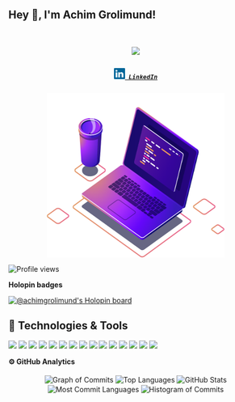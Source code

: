 ## Hey 👋, I'm Achim Grolimund!
<h1 align="center">
  <a href="https://git.io/typing-svg">
    <img src="https://readme-typing-svg.herokuapp.com/?lines=Hello,+There!+👋;I'm+Achim+Grolimund....;Nice+to+meet+you!&center=true&size=28">
  </a>
</h1>

<h5 align="center">
  <code><a href="https://www.linkedin.com/in/achim-grolimund/" title="LinkedIn Profile"><img width="22" src="images/linkedin.svg"> LinkedIn</a></code>
</h5>

<img src="images/illustration.png" width="439" height="326" alt="" style="margin-left: auto; margin-right: auto; display: block;width: 70%;"> 

<!-- Profile views counter -->
<p align="left"> 
  <img src="https://komarev.com/ghpvc/?username=AchimGrolimund&label=Profile%20views&color=0e75b6&style=flat" alt="Profile views" /> 
</p>
<strong>Holopin badges</strong>

[![@achimgrolimund's Holopin board](https://holopin.me/achimgrolimund)](https://holopin.io/@achimgrolimund)

## 🔧 Technologies & Tools

![](https://img.shields.io/badge/OS-Linux-informational?style=flat&logo=linux&logoColor=white&color=6aa6f8)
![](https://img.shields.io/badge/OS-RedHat-informational?style=flat&logo=RedHat&logoColor=white&color=6aa6f8)
![](https://img.shields.io/badge/Editor-IntelliJ-informational?style=flat&logo=intellij-idea&logoColor=white&color=6aa6f8)
![](https://img.shields.io/badge/Editor-VS_Code-informational?style=flat&logo=visual-studio-code&logoColor=white&color=6aa6f8)
![](https://img.shields.io/badge/Code-Golang-informational?style=flat&logo=go&logoColor=white&color=6aa6f8)
![](https://img.shields.io/badge/Code-Python-informational?style=flat&logo=python&logoColor=white&color=6aa6f8)
![](https://img.shields.io/badge/Shell-Bash-informational?style=flat&logo=gnu-bash&logoColor=white&color=6aa6f8)
![](https://img.shields.io/badge/Tools-PostgreSQL-informational?style=flat&logo=postgresql&logoColor=white&color=6aa6f8)
![](https://img.shields.io/badge/Tools-Podman-informational?style=flat&logo=podman&logoColor=white&color=6aa6f8)
![](https://img.shields.io/badge/Tools-Docker-informational?style=flat&logo=docker&logoColor=white&color=6aa6f8)
![](https://img.shields.io/badge/Tools-Kubernetes-informational?style=flat&logo=kubernetes&logoColor=white&color=6aa6f8)
![](https://img.shields.io/badge/Tools-OpenShift-informational?style=flat&logo=red-hat-open-shift&logoColor=white&color=6aa6f8)
![](https://img.shields.io/badge/Tools-Terraform-informational?style=flat&logo=terraform&logoColor=white&color=6aa6f8)
![](https://img.shields.io/badge/Tools-Ansible-informational?style=flat&logo=Ansible&logoColor=white&color=6aa6f8)
![](https://img.shields.io/badge/Tools-Git-informational?style=flat&logo=Git&logoColor=white&color=6aa6f8)

<!-- GitHub Analytics -->
<summary><b>⚙️ GitHub Analytics</b></summary><br>
  <div align="center">
    <!-- Graph of Commits -->
    <img align="center" height="155em"src="https://github-profile-summary-cards.vercel.app/api/cards/profile-details?username=AchimGrolimund&theme=github_dark" alt="Graph of Commits" />
    <!-- Repositories per language -->
    <img align="center" height="155em" src="http://github-profile-summary-cards.vercel.app/api/cards/repos-per-language?username=AchimGrolimund&theme=github_dark" alt="Top Languages" />
    <!-- GitHub stats -->
    <img align="center" height="155em" src="http://github-profile-summary-cards.vercel.app/api/cards/stats?username=AchimGrolimund&theme=github_dark" alt="GitHub Stats" />
      <!-- Repositories per language -->
    <img align="center" height="155em" src="http://github-profile-summary-cards.vercel.app/api/cards/most-commit-language?username=AchimGrolimund&theme=github_dark" alt="Most Commit Languages" />
    <!-- Histogram of Commits -->
    <img align="center" height="155em" src="https://github-profile-summary-cards.vercel.app/api/cards/productive-time?username=AchimGrolimund&theme=github_dark" alt="Histogram of Commits" /></br>
  </div>



<!---
AchimGrolimund/AchimGrolimund is a ✨ special ✨ repository because its `README.md` (this file) appears on your GitHub profile.
You can click the Preview link to take a look at your changes.
--->
